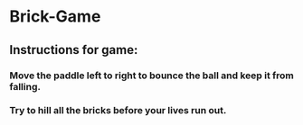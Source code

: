 # Brick-Game

## Instructions for game:

### Move the paddle left to right to bounce the ball and keep it from falling.
### Try to hill all the bricks before your lives run out.

